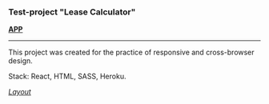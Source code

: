 ### Test-project "Lease Calculator"

[**APP**](https://damp-woodland-41139.herokuapp.com/)
***
This project was created for the practice of responsive and cross-browser design.

Stack: React, HTML, SASS, Heroku.

[*Layout*](https://www.figma.com/file/DwMl2bs7FJtaIkcNeJ9Y9d/Oxem-%E2%80%94-%D1%82%D0%B5%D1%81%D1%82%D0%BE%D0%B2%D0%BE%D0%B5-%D0%B7%D0%B0%D0%B4%D0%B0%D0%BD%D0%B8%D0%B5-frontend-(Community)?node-id=1%3A65)
